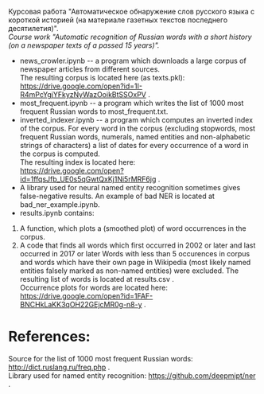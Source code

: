 Курсовая работа "Автоматическое обнаружение слов русского языка с короткой историей (на материале газетных текстов последнего десятилетия)". </br>
*Course work "Automatic recognition of Russian words with a short history (on a newspaper texts of a passed 15 years)".* </br>

* news_crowler.ipynb -- a program which downloads a large corpus of newspaper articles from different sources. </br>
The resulting corpus is located here (as texts.pkl): </br>
https://drive.google.com/open?id=1I-R4mPcYgjYFkyzNyWazOoikBtSSOxPV . </br>
* most_frequent.ipynb -- a program which writes the list of 1000 most frequent Russian words to most_frequent.txt.
* inverted_indexer.ipynb -- a program which computes an inverted index of the corpus. For every word in the corpus (excluding stopwords, most frequent Russian words, numerals, named entities and non-alphabetic strings of characters) a list of dates for every occurrence of a word in the corpus is computed. </br>
The resulting index is located here: </br>
https://drive.google.com/open?id=1ffqsJfb_UE0s5qGwtQxKj1Ni5rMRF6jg .
* A library used for neural named entity recognition sometimes gives false-negative results. An example of bad NER is located at bad_ner_example.ipynb.
* results.ipynb contains: </br>
1. A function, which plots a (smoothed plot) of word occurrences in the corpus.
2. A code that finds all words which first occurred in 2002 or later and last occurred in 2017 or later Words with less than 5 occurences in corpus and words which have their own page in Wikipedia (most likely named entities falsely marked as non-named entities) were excluded. The resulting list of words is located at results.csv . </br>
Occurrence plots for words are located here: </br>
https://drive.google.com/open?id=1FAF-BNCHkLaKK3qOH22GEjcMR0g-n8-y .
# References:
Source for the list of 1000 most frequent Russian words: http://dict.ruslang.ru/freq.php . </br>
Library used for named entity recognition: https://github.com/deepmipt/ner .
